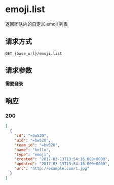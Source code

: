 # emoji.list

返回团队内的自定义 emoji 列表

## 请求方式

```
GET {base_url}/emoji.list
```

## 请求参数

**需要登录**


## 响应

### 200

```json
[
  {
    "id": "=bw52O",
    "uid": "=bw52O",
    "team_id": "=bw52O",
    "name": "hello",
    "type": "emoji",
    "created": "2017-03-13T13:54:16.000+0000",
    "updated": "2017-03-13T13:54:16.000+0000",
    "url": "http://example.com/1.jpg"
  }
]
```

<!-- generated by gen_doc.js -->
